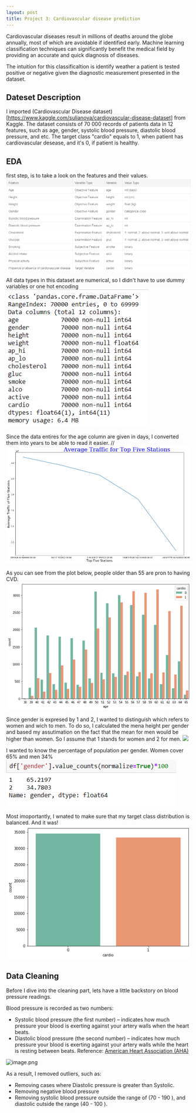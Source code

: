```yaml
---
layout: post
title: Project 3: Cardiovascular disease prediction
---
```


Cardiovascular diseases result in millions of deaths around the globe annually, most of which are avoidable if identified early. Machine learning classification techniques can significantly benefit the medical field by providing an accurate and quick diagnosis of diseases.

The intuition for this classificaltion is identify weather a patient is tested positive or negative given the diagnostic measurement presented in the dataset.

## Dateset Description 
I imported (Cardiovascular Disease dataset)[https://www.kaggle.com/sulianova/cardiovascular-disease-dataset] from Kaggle. 
The dataset consists of 70 000 records of patients data in 12 features, such as age, gender, systolic blood pressure, diastolic blood pressure, and etc. The target class "cardio" equals to 1, when patient has cardiovascular desease, and it's 0, if patient is healthy.

## EDA
first step, is to take a look on the features and their values. 
![](images/data_des.png)

All data types in this dataset are numerical, so I didn't have to use dummy variables or one hot encoding 
![](images/info.png)

Since the data entires for the age column are given in days, I converted them into years to be able to read it easier.
//![](images/AvgTopFiveStation.png)

As you can see from the plot below, people older than 55 are pron to having CVD. 
![](images/age_count.png)

Since gender is expresed by 1 and 2, I wanted to distinguish which refers to women and wich to men.
To do so, I calculated the mena height per gender and based my assutimation on the fact that the mean for men would be higher than women. 
So I assume that 1 stands for women and 2 for men. 
![](images/mean_heigth.png)

I wanted to know the percentage of population per gender. 
Women cover 65% and men 34%
![](images/gender.png)

Most imoportantly, I wnated to make sure that my target class distribution is balanced. And it was!
![](images/class.png)

## Data Cleaning
Before I dive into the cleaning part, lets have a little backstory on blood pressure readings. 

Blood pressure is recorded as two numbers:
* Systolic blood pressure (the first number) – indicates how much pressure your blood is exerting against your artery walls when the heart beats.
* Diastolic blood pressure (the second number) – indicates how much pressure your blood is exerting against your artery walls while the heart is resting between beats.
Reference: [American Heart Association (AHA)](https://www.heart.org/en/health-topics/high-blood-pressure/understanding-blood-pressure-readings)

![image.png](attachment:image.png)

As a result, I removed outliers, such as:
- Removing cases where Diastolic pressure is greater than Systolic.
- Removing negative blood pressure 
- Removing systolic blood pressure outside the range of (70 - 190 ), and diastolic outside the range (40 - 100 ).



